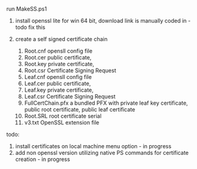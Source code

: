 run MakeSS.ps1 
1. install openssl lite for win 64 bit, download link is manually coded in - todo fix this
2. create a self signed certificate chain
   
   1. Root.cnf opensll config file
   2. Root.cer public certificate, 
   3. Root.key private certificate,
   4. Root.csr Certificate Signing Request
   5. Leaf.cnf opensll config file 
   6. Leaf.cer public certificate, 
   7. Leaf.key private certificate,
   8. Leaf.csr Certificate Signing Request
   9. FullCertChain.pfx a bundled PFX with private leaf key certificate, public root certificate, public leaf certificate
   10. Root.SRL root certificate serial
   11. v3.txt OpenSSL extension file

todo:
1. install certificates on local machine menu option - in progress
2. add non openssl version utilizing native PS commands for certificate creation - in progress
   
